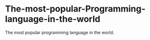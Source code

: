 # The-most-popular-Programming-language-in-the-world
The most popular programming language in the world.
